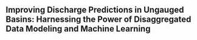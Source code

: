## Improving Discharge Predictions in Ungauged Basins: Harnessing the Power of Disaggregated Data Modeling and Machine Learning
